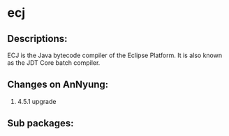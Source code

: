 # ecj

## Descriptions:

ECJ is the Java bytecode compiler of the Eclipse Platform. It is also known as the JDT Core batch compiler.

## Changes on AnNyung:

1. 4.5.1 upgrade

## Sub packages:

